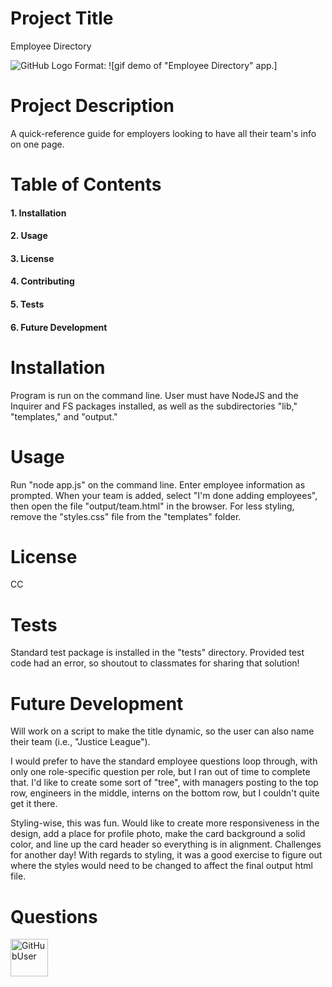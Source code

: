
# Project Title
Employee Directory

![GitHub Logo](10-employee-demo.gif)
Format: ![gif demo of "Employee Directory" app.]

# Project Description
A quick-reference guide for employers looking to have all their team's info on one page.

# Table of Contents

  #### 1. Installation
  #### 2. Usage
  #### 3. License
  #### 4. Contributing
  #### 5. Tests
  #### 6. Future Development

# Installation
Program is run on the command line. User must have NodeJS and the Inquirer and FS packages installed, as well as the subdirectories "lib," "templates," and "output."

# Usage
Run "node app.js" on the command line. Enter employee information as prompted. When your team is added, select "I'm done adding employees", then open the file "output/team.html" in the browser. For less styling, remove the "styles.css" file from the "templates" folder.

# License
CC

# Tests
Standard test package is installed in the "tests" directory. Provided test code had an error, so shoutout to classmates for sharing that solution!

# Future Development
Will work on a script to make the title dynamic, so the user can also name their team (i.e., "Justice League").

I would prefer to have the standard employee questions loop through, with only one role-specific question per role, but I ran out of time to complete that. I'd like to create some sort of "tree", with managers posting to the top row, engineers in the middle, interns on the bottom row, but I couldn't quite get it there.

Styling-wise, this was fun. Would like to create more responsiveness in the design, add a place for profile photo, make the card background a solid color, and line up the card header so everything is in alignment. Challenges for another day! With regards to styling, it was a good exercise to figure out where the styles would need to be changed to affect the final output html file. 

# Questions
<img src="https://avatars2.githubusercontent.com/u/60320896?v=4" alt= "GitHubUser" width="60" height="60" />

